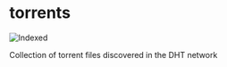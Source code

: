 torrents 
========
![Indexed](https://img.shields.io/badge/indexed-137547-blue)

Collection of torrent files discovered in the DHT network
